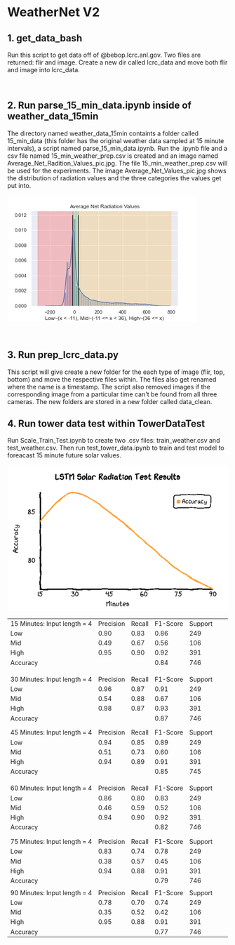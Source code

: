 # WeatherNet V2

## 1. get_data_bash
Run this script to get data off of @bebop.lcrc.anl.gov. Two files are returned: flir and image. Create a new dir called lcrc_data and move both flir and image 
into lcrc_data.

<br>

## 2. Run parse_15_min_data.ipynb inside of weather_data_15min
The directory named weather_data_15min containts a folder called 15_min_data (this folder has the original weather data sampled at 15 minute intervals),
a script named parse_15_min_data.ipynb. Run the .ipynb file and a csv file named 15_min_weather_prep.csv is created and an image named Average_Net_Radition_Values_pic.jpg.
The file 15_min_weather_prep.csv will be used for the experiments. The image Average_Net_Values_pic.jpg shows the distribution of radiation values and the
three categories the values get put into.


![tree](WeatherNet_v2_Images/Average_Net_Radiation_Values_pic.jpg)    

<br>

## 3. Run prep_lcrc_data.py
This script will give create a new folder for the each type of image (flir, top, bottom) and move the respective files within. The files also get renamed
where the name is a timestamp. The script also removed images if the corresponding image from a particular time can't be found from all three cameras.
The new folders are stored in a new folder called data_clean.
<br>

## 4. Run tower data test within TowerDataTest 
Run Scale_Train_Test.ipynb to create two .csv files: train_weather.csv and test_weather.csv. Then run test_tower_data.ipynb to train and test model to foreacast 15 minute future solar values.

![tree](WeatherNet_v2_Images/tower_test_data_results.png) 

|                              |           |        |          |         |  |  | 
|------------------------------|-----------|--------|----------|---------|--|--| 
| 15 Minutes: Input length = 4 | Precision | Recall | F1-Score | Support |  |  | 
| Low                          | 0.90      | 0.83   | 0.86     | 249     |  |  | 
| Mid                          | 0.49      | 0.67   | 0.56     | 106     |  |  | 
| High                         | 0.95      | 0.90   | 0.92     | 391     |  |  | 
| Accuracy                     |           |        | 0.84     | 746     |  |  | 
|                              |           |        |          |         |  |  | 
|                              |           |        |          |         |  |  | 
|                              |           |        |          |         |  |  | 
| 30 Minutes: Input length = 4 | Precision | Recall | F1-Score | Support |  |  | 
| Low                          | 0.96      | 0.87   | 0.91     | 249     |  |  | 
| Mid                          | 0.54      | 0.88   | 0.67     | 106     |  |  | 
| High                         | 0.98      | 0.87   | 0.93     | 391     |  |  | 
| Accuracy                     |           |        | 0.87     | 746     |  |  | 
|                              |           |        |          |         |  |  | 
|                              |           |        |          |         |  |  | 
| 45 Minutes: Input length = 4 | Precision | Recall | F1-Score | Support |  |  | 
| Low                          | 0.94      | 0.85   | 0.89     | 249     |  |  | 
| Mid                          | 0.51      | 0.73   | 0.60     | 106     |  |  | 
| High                         | 0.94      | 0.89   | 0.91     | 391     |  |  | 
| Accuracy                     |           |        | 0.85     | 745     |  |  | 
|                              |           |        |          |         |  |  | 
|                              |           |        |          |         |  |  | 
|                              |           |        |          |         |  |  | 
| 60 Minutes: Input length = 4 | Precision | Recall | F1-Score | Support |  |  | 
| Low                          | 0.86      | 0.80   | 0.83     | 249     |  |  | 
| Mid                          | 0.46      | 0.59   | 0.52     | 106     |  |  | 
| High                         | 0.94      | 0.90   | 0.92     | 391     |  |  | 
| Accuracy                     |           |        | 0.82     | 746     |  |  | 
|                              |           |        |          |         |  |  | 
|                              |           |        |          |         |  |  | 
| 75 Minutes: Input length = 4 | Precision | Recall | F1-Score | Support |  |  | 
| Low                          | 0.83      | 0.74   | 0.78     | 249     |  |  | 
| Mid                          | 0.38      | 0.57   | 0.45     | 106     |  |  | 
| High                         | 0.94      | 0.88   | 0.91     | 391     |  |  | 
| Accuracy                     |           |        | 0.79     | 746     |  |  | 
|                              |           |        |          |         |  |  | 
| 90 Minutes: Input length = 4 | Precision | Recall | F1-Score | Support |  |  | 
| Low                          | 0.78      | 0.70   | 0.74     | 249     |  |  | 
| Mid                          | 0.35      | 0.52   | 0.42     | 106     |  |  | 
| High                         | 0.95      | 0.88   | 0.91     | 391     |  |  | 
| Accuracy                     |           |        | 0.77     | 746     |  |  | 


<br>
